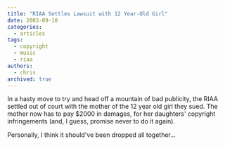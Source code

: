 ```yaml
---
title: "RIAA Settles Lawsuit with 12 Year-Old Girl"
date: 2003-09-10
categories:
  - articles
tags:
  - copyright
  - music
  - riaa
authors:
  - chris
archived: true
---
```


In a hasty move to try and head off a mountain of bad publicity, the RIAA settled out of court with the mother of the 12 year old girl they sued. The mother now has to pay $2000 in damages, for her daughters' copyright infringements (and, I guess, promise never to do it again).

Personally, I think it should've been dropped all together...

